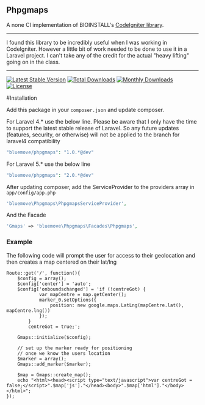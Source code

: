 ## Phpgmaps
A none CI implementation of BIOINSTALL's [CodeIgniter library](http://github.com/BIOSTALL/CodeIgniter-Google-Maps-V3-API-Library).

---

I found this library to be incredibly useful when I was working in CodeIgniter. However a little bit of work needed to be done to use it in a Laravel project. I can't take any of the credit for the actual "heavy lifting" going on in the class.

---

[![Latest Stable Version](https://poser.pugx.org/appitventures/phpgmaps/v/stable.svg)](https://packagist.org/packages/bluemove/phpgmaps)
[![Total Downloads](https://poser.pugx.org/appitventures/phpgmaps/downloads.svg)](https://packagist.org/packages/bluemove/phpgmaps)
[![Monthly Downloads](https://poser.pugx.org/appitventures/phpgmaps/d/monthly.png)](https://packagist.org/packages/bluemove/phpgmaps)
[![License](https://poser.pugx.org/appitventures/phpgmaps/license.svg)](https://packagist.org/packages/bluemove/phpgmaps)

#Installation

Add this package in your `composer.json` and update composer.

For Laravel 4.\* use the below line. Please be aware that I only have the time to support the latest stable release of Laravel. So any future updates (features, security, or otherwise) will not be applied to the branch for laravel4 compatibility

```php
"bluemove/phpgmaps": "1.0.*@dev"
```

For Laravel 5.\* use the below line
 
```php
"bluemove/phpgmaps": "2.0.*@dev"
```

After updating composer, add the ServiceProvider to the providers array in `app/config/app.php`

```php
'bluemove\Phpgmaps\PhpgmapsServiceProvider',
```

And the Facade

```php
'Gmaps' => 'bluemove\Phpgmaps\Facades\Phpgmaps',
```

### Example 
The following code will prompt the user for access to their geolocation and then creates a map centered on their lat/lng

    Route::get('/', function(){
        $config = array();
        $config['center'] = 'auto';
        $config['onboundschanged'] = 'if (!centreGot) {
                var mapCentre = map.getCenter();
                marker_0.setOptions({
                    position: new google.maps.LatLng(mapCentre.lat(), mapCentre.lng())
                });
            }
            centreGot = true;';
            
        Gmaps::initialize($config);

        // set up the marker ready for positioning
        // once we know the users location
        $marker = array();
        Gmaps::add_marker($marker);

        $map = Gmaps::create_map();
        echo "<html><head><script type="text/javascript">var centreGot = false;</script>".$map['js']."</head><body>".$map['html']."</body></html>";
    });


